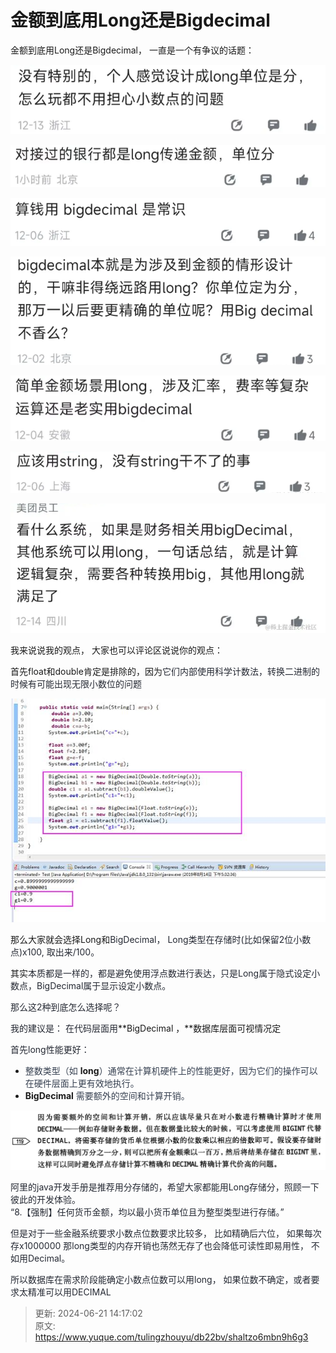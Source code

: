 # 金额到底用Long还是Bigdecimal

金额到底用Long还是Bigdecimal， 一直是一个有争议的话题：

![1706530855651-396388ef-45c6-4e34-b042-ef1ef942116a.png](./img/ZHaMYgjalY_6z9f7/1706530855651-396388ef-45c6-4e34-b042-ef1ef942116a-518781.png)



![1706530870745-dd744075-c10d-4491-983c-d9f6213cf9b9.png](./img/ZHaMYgjalY_6z9f7/1706530870745-dd744075-c10d-4491-983c-d9f6213cf9b9-733248.png)



![1706530889905-1fc70ee5-7323-4dc3-8acb-8781a3e2ac01.png](./img/ZHaMYgjalY_6z9f7/1706530889905-1fc70ee5-7323-4dc3-8acb-8781a3e2ac01-242913.png)

![1706530903753-2f4afd7d-00bb-4539-bca4-3a5324506fb7.png](./img/ZHaMYgjalY_6z9f7/1706530903753-2f4afd7d-00bb-4539-bca4-3a5324506fb7-969091.png)

![1706530911668-a185afe7-77c1-4eab-96d8-9175514cb02e.png](./img/ZHaMYgjalY_6z9f7/1706530911668-a185afe7-77c1-4eab-96d8-9175514cb02e-572434.png)

![1706530944031-6660cd59-40b8-448f-8422-dbbeedae4327.png](./img/ZHaMYgjalY_6z9f7/1706530944031-6660cd59-40b8-448f-8422-dbbeedae4327-833885.png)

![1706530970468-46a71bb9-ba30-40d5-ab04-54a1e5abff4e.png](./img/ZHaMYgjalY_6z9f7/1706530970468-46a71bb9-ba30-40d5-ab04-54a1e5abff4e-136680.png)







我来说说我的观点， 大家也可以评论区说说你的观点：



 首先float和double肯定是排除的，因为<font style="color:rgb(37, 41, 51);">它们内部使用科学计数法，转换二进制的时候有可能出现无限小数位的问题 </font>

![1706531677813-da8ab11d-7fbd-44c8-99fd-6e8449b33eb7.jpeg](./img/ZHaMYgjalY_6z9f7/1706531677813-da8ab11d-7fbd-44c8-99fd-6e8449b33eb7-911997.jpeg)



那么大家就会选择Long和<font style="color:rgb(37, 41, 51);">BigDecimal， Long类型在存储时(比如保留2位小数点)x100,  取出来/100。</font>

其实<font style="color:rgb(37, 41, 51);">本质都是一样的，都是避免使用浮点数进行表达，只是Long属于隐式设定小数点，BigDecimal属于显示设定小数点。</font>

<font style="color:rgb(37, 41, 51);"></font>

<font style="color:rgb(37, 41, 51);"></font>

<font style="color:rgb(37, 41, 51);">那么这2种到底怎么选择呢？</font>

<font style="color:rgb(37, 41, 51);">我的建议是： 在代码层面用</font>**BigDecimal ，**数据库层面可视情况定

<font style="color:rgb(37, 41, 51);"> 首先long性能更好：</font>

+ <font style="color:rgb(55, 65, 81);">整数类型（如 </font>**long**<font style="color:rgb(55, 65, 81);">）通常在计算机硬件上的性能更好，因为它们的操作可以在硬件层面上更有效地执行。</font>
+ **BigDecimal**<font style="color:rgb(55, 65, 81);">  需要额外的空间和计算开销。</font>





<font style="color:rgb(37, 41, 51);"> </font>![1706533593289-04bb4fa9-ab67-45da-ae32-433843c76619.png](./img/ZHaMYgjalY_6z9f7/1706533593289-04bb4fa9-ab67-45da-ae32-433843c76619-385513.png)

<font style="color:rgb(37, 41, 51);"></font>

<font style="color:rgb(37, 41, 51);">阿里的java开发手册是推荐用分存储的，希望大家都能用Long存储分，照顾一下彼此的开发体验。  
</font><font style="color:rgb(37, 41, 51);">“8.【强制】任何货币金额，均以最小货币单位且为整型类型进行存储。”</font>

<font style="color:rgb(37, 41, 51);"></font>

<font style="color:rgb(37, 41, 51);"></font>

<font style="color:rgb(37, 41, 51);">但是对于一些金融系统要求小数点位数要求比较多， 比如精确后六位，  如果每次存x1000000   那long类型的内存开销也荡然无存了也会降低可读性即易用性，   不如用Decimal。</font>

<font style="color:rgb(37, 41, 51);"></font>

<font style="color:rgb(37, 41, 51);">所以数据库在需求阶段能确定小数点位数可以用long， 如果位数不确定，或者要求太精准可以用DECIMAL</font>

<font style="color:rgb(37, 41, 51);"></font>

<font style="color:rgb(37, 41, 51);"></font>



> 更新: 2024-06-21 14:17:02  
> 原文: <https://www.yuque.com/tulingzhouyu/db22bv/shaltzo6mbn9h6g3>